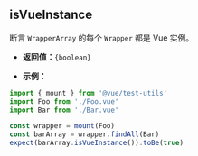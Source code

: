 ## isVueInstance

断言 `WrapperArray` 的每个 `Wrapper` 都是 Vue 实例。

- **返回值：**`{boolean}`

- **示例：**

```js
import { mount } from '@vue/test-utils'
import Foo from './Foo.vue'
import Bar from './Bar.vue'

const wrapper = mount(Foo)
const barArray = wrapper.findAll(Bar)
expect(barArray.isVueInstance()).toBe(true)
```
